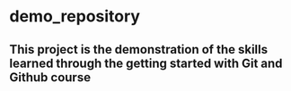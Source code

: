 # demo_repository

## This project is the demonstration of the skills learned through the getting started with Git and Github course
